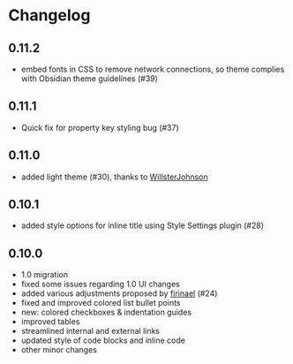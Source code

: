 # Changelog

## 0.11.2

- embed fonts in CSS to remove network connections, so theme complies with Obsidian theme guidelines (#39)

## 0.11.1

- Quick fix for property key styling bug (#37) 

## 0.11.0

- added light theme (#30), thanks to [WillsterJohnson](https://github.com/WillsterJohnson)

## 0.10.1

- added style options for inline title using Style Settings plugin (#28)

## 0.10.0

- 1.0 migration
- fixed some issues regarding 1.0 UI changes
- added various adjustments proposed by [firinael](https://github.com/firinael) (#24)
- fixed and improved colored list bullet points
- new: colored checkboxes & indentation guides
- improved tables
- streamlined internal and external links
- updated style of code blocks and inline code
- other minor changes
